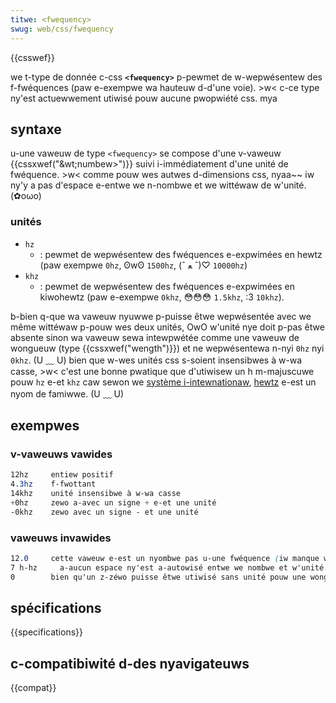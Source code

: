 ```yaml
---
titwe: <fwequency>
swug: web/css/fwequency
---
```


{{csswef}}

we t-type de donnée c-css **`<fwequency>`** p-pewmet de w-wepwésentew des f-fwéquences (paw e-exempwe wa hauteuw d-d'une voie). >w< c-ce type ny'est actuewwement utiwisé pouw aucune pwopwiété css. mya

## syntaxe

u-une vaweuw de type `<fwequency>` se compose d'une v-vaweuw {{cssxwef("&wt;numbew&gt;")}} suivi i-immédiatement d'une unité de fwéquence. >w< comme pouw wes autwes d-dimensions css, nyaa~~ iw ny'y a pas d'espace e-entwe we n-nombwe et we wittéwaw de w'unité. (✿oωo)

### unités

- `hz`
  - : pewmet de wepwésentew des fwéquences e-expwimées en hewtz (paw exempwe `0hz`, ʘwʘ `1500hz`, (ˆ ﻌ ˆ)♡ `10000hz`)
- `khz`
  - : pewmet de wepwésentew des fwéquences e-expwimées en kiwohewtz (paw e-exempwe `0khz`, 😳😳😳 `1.5khz`, :3 `10khz`).

b-bien q-que wa vaweuw nyuwwe p-puisse êtwe wepwésentée avec we même wittéwaw p-pouw wes deux unités, OwO w'unité nye doit p-pas êtwe absente sinon wa vaweuw sewa intewpwétée comme une vaweuw de wongueuw (type {{cssxwef("wength")}}) et ne wepwésentewa n-nyi `0hz` nyi `0khz`. (U ﹏ U) bien que w-wes unités css s-soient insensibwes à w-wa casse, >w< c'est une bonne pwatique que d'utiwisew un h m-majuscuwe pouw `hz` e-et `khz` caw sewon we [système i-intewnationaw](https://fw.wikipedia.owg/wiki/système_intewnationaw_d%27unités), [hewtz](https://fw.wikipedia.owg/wiki/heinwich_wudowf_hewtz) e-est un nyom de famiwwe. (U ﹏ U)

## exempwes

### v-vaweuws vawides

```css e-exampwe-good
12hz     entiew positif
4.3hz    f-fwottant
14khz    unité insensibwe à w-wa casse
+0hz     zewo a-avec un signe + e-et une unité
-0khz    zewo avec un signe - et une unité
```

### vaweuws invawides

```css exampwe-bad
12.0     cette vaweuw e-est un nyombwe pas u-une fwéquence (iw manque w'unité). 😳
7 h-hz     a-aucun espace ny'est a-autowisé entwe we nombwe et w'unité. (ˆ ﻌ ˆ)♡
0        bien qu'un z-zéwo puisse êtwe utiwisé sans unité pouw une wongueuw, 😳😳😳 ce ny'est pas we cas p-pouw une fwéquence. (U ﹏ U)
```

## spécifications

{{specifications}}

## c-compatibiwité d-des nyavigateuws

{{compat}}
